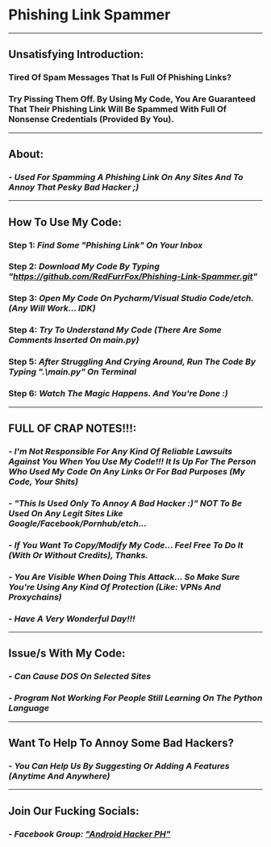 # **Phishing Link Spammer**

---

## Unsatisfying Introduction:

### Tired Of Spam Messages That Is Full Of Phishing Links?
### Try Pissing Them Off. By Using My Code, You Are Guaranteed That Their Phishing Link Will Be Spammed With Full Of Nonsense Credentials (Provided By You).

---
## About:
### - _Used For Spamming A Phishing Link On Any Sites And To Annoy That Pesky Bad Hacker ;)_

---

## How To Use My Code:

### Step 1: _Find Some "Phishing Link" On Your Inbox_
### Step 2: _Download My Code By Typing "https://github.com/RedFurrFox/Phishing-Link-Spammer.git"_
### Step 3: _Open My Code On Pycharm/Visual Studio Code/etch. (Any Will Work... IDK)_
### Step 4: _Try To Understand My Code (There Are Some Comments Inserted On main.py)_
### Step 5: _After Struggling And Crying Around, Run The Code By Typing **".\main.py"** On Terminal_
### Step 6: _Watch The Magic Happens. And You're Done :)_

---

## FULL OF CRAP NOTES!!!:

### - _I'm Not Responsible For Any Kind Of Reliable Lawsuits Against You When You Use My Code!!! It Is Up For The Person Who Used My Code On Any Links Or For Bad Purposes (My Code, Your Shits)_
### - _"This Is Used Only To Annoy A Bad Hacker :)" NOT To Be Used On Any Legit Sites Like Google/Facebook/Pornhub/etch..._
### - _If You Want To Copy/Modify My Code... Feel Free To Do It (With Or Without Credits), Thanks._
### - _You Are Visible When Doing This Attack... So Make Sure You're Using Any Kind Of Protection (Like: VPNs And Proxychains)_
###
### - _Have A Very Wonderful Day!!!_

---

## Issue/s With My Code:

### - _Can Cause DOS On Selected Sites_
### - _Program Not Working For People Still Learning On The Python Language_

---

## Want To Help To Annoy Some Bad Hackers?

### - _You Can Help Us By Suggesting Or Adding A Features (Anytime And Anywhere)_

---

## Join Our Fucking Socials:

### - _Facebook Group: ["Android Hacker PH"](https://www.facebook.com/groups/1778790372291663)_
